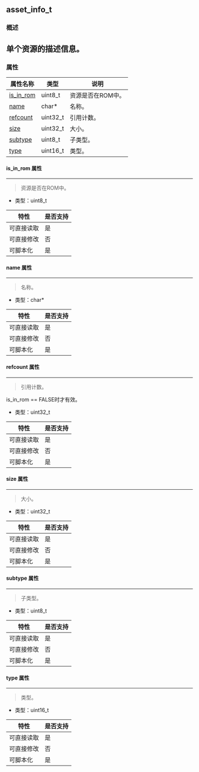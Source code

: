 ## asset\_info\_t
### 概述
单个资源的描述信息。
----------------------------------
### 属性
<p id="asset_info_t_properties">

| 属性名称 | 类型 | 说明 | 
| -------- | ----- | ------------ | 
| <a href="#asset_info_t_is_in_rom">is\_in\_rom</a> | uint8\_t | 资源是否在ROM中。 |
| <a href="#asset_info_t_name">name</a> | char* | 名称。 |
| <a href="#asset_info_t_refcount">refcount</a> | uint32\_t | 引用计数。 |
| <a href="#asset_info_t_size">size</a> | uint32\_t | 大小。 |
| <a href="#asset_info_t_subtype">subtype</a> | uint8\_t | 子类型。 |
| <a href="#asset_info_t_type">type</a> | uint16\_t | 类型。 |
#### is\_in\_rom 属性
-----------------------
> <p id="asset_info_t_is_in_rom">资源是否在ROM中。

* 类型：uint8\_t

| 特性 | 是否支持 |
| -------- | ----- |
| 可直接读取 | 是 |
| 可直接修改 | 否 |
| 可脚本化   | 是 |
#### name 属性
-----------------------
> <p id="asset_info_t_name">名称。

* 类型：char*

| 特性 | 是否支持 |
| -------- | ----- |
| 可直接读取 | 是 |
| 可直接修改 | 否 |
| 可脚本化   | 是 |
#### refcount 属性
-----------------------
> <p id="asset_info_t_refcount">引用计数。
is\_in\_rom == FALSE时才有效。

* 类型：uint32\_t

| 特性 | 是否支持 |
| -------- | ----- |
| 可直接读取 | 是 |
| 可直接修改 | 否 |
| 可脚本化   | 是 |
#### size 属性
-----------------------
> <p id="asset_info_t_size">大小。

* 类型：uint32\_t

| 特性 | 是否支持 |
| -------- | ----- |
| 可直接读取 | 是 |
| 可直接修改 | 否 |
| 可脚本化   | 是 |
#### subtype 属性
-----------------------
> <p id="asset_info_t_subtype">子类型。

* 类型：uint8\_t

| 特性 | 是否支持 |
| -------- | ----- |
| 可直接读取 | 是 |
| 可直接修改 | 否 |
| 可脚本化   | 是 |
#### type 属性
-----------------------
> <p id="asset_info_t_type">类型。

* 类型：uint16\_t

| 特性 | 是否支持 |
| -------- | ----- |
| 可直接读取 | 是 |
| 可直接修改 | 否 |
| 可脚本化   | 是 |
